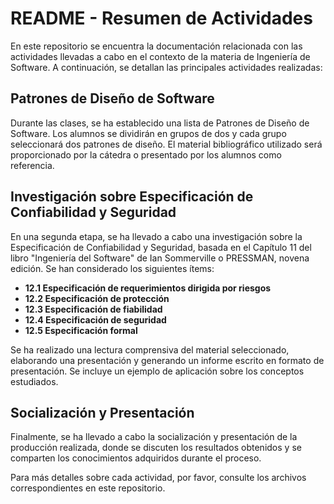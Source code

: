 # README - Resumen de Actividades

En este repositorio se encuentra la documentación relacionada con las actividades llevadas a cabo en el contexto de la materia de Ingeniería de Software. A continuación, se detallan las principales actividades realizadas:

## Patrones de Diseño de Software

Durante las clases, se ha establecido una lista de Patrones de Diseño de Software. Los alumnos se dividirán en grupos de dos y cada grupo seleccionará dos patrones de diseño. El material bibliográfico utilizado será proporcionado por la cátedra o presentado por los alumnos como referencia.

## Investigación sobre Especificación de Confiabilidad y Seguridad

En una segunda etapa, se ha llevado a cabo una investigación sobre la Especificación de Confiabilidad y Seguridad, basada en el Capítulo 11 del libro "Ingeniería del Software" de Ian Sommerville o PRESSMAN, novena edición. Se han considerado los siguientes ítems:

- **12.1 Especificación de requerimientos dirigida por riesgos**
- **12.2 Especificación de protección**
- **12.3 Especificación de fiabilidad**
- **12.4 Especificación de seguridad**
- **12.5 Especificación formal**

Se ha realizado una lectura comprensiva del material seleccionado, elaborando una presentación y generando un informe escrito en formato de presentación. Se incluye un ejemplo de aplicación sobre los conceptos estudiados.

## Socialización y Presentación

Finalmente, se ha llevado a cabo la socialización y presentación de la producción realizada, donde se discuten los resultados obtenidos y se comparten los conocimientos adquiridos durante el proceso.

Para más detalles sobre cada actividad, por favor, consulte los archivos correspondientes en este repositorio.

